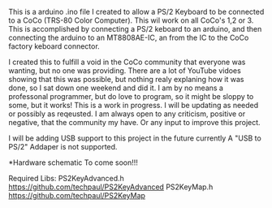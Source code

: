 This is a arduino .ino file I created to allow a PS/2 Keyboard to be connected to a CoCo (TRS-80 Color Computer).
This wil work on all CoCo's 1,2 or 3.
This is accomplished by connecting a PS/2 keboard to an arduino, and then connecting the arduino to an MT8808AE-IC, an from the IC to the CoCo factory keboard connector.

I created this to fulfill a void in the CoCo community that everyone was wanting, but no one was providing.
There are a lot of YouTube vidoes showing that this was possible, but nothing realy explaning how it was done, so I sat down one weekend and did it.
I am by no means a professonal programmer, but do love to program, so it might be sloppy to some, but it works!
This is a work in progress. I will be updating as needed or possibly as reqeusted. I am always open to any criticism, positive or negative, that the community my have.
Or any input to improve this project.

I will be adding USB support to this project in the future currently A "USB to PS/2" Addaper is not supported.

*Hardware schematic
To come soon!!!

Required Libs:
PS2KeyAdvanced.h
https://github.com/techpaul/PS2KeyAdvanced
PS2KeyMap.h
https://github.com/techpaul/PS2KeyMap
